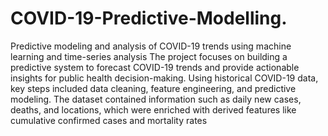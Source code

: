 # COVID-19-Predictive-Modelling.
Predictive modeling and analysis of COVID-19 trends using machine learning and time-series analysis
The project focuses on building a predictive system to forecast COVID-19 trends and provide actionable insights for public health decision-making. Using historical COVID-19 data, key steps included data cleaning,  feature engineering, and predictive modeling. 
The dataset contained information such as daily new cases, deaths, and locations, which were enriched with derived features 
like cumulative confirmed cases and mortality rates
